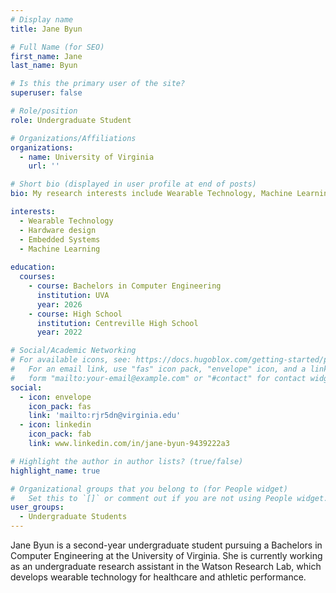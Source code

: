 ```yaml
---
# Display name
title: Jane Byun

# Full Name (for SEO)
first_name: Jane
last_name: Byun

# Is this the primary user of the site?
superuser: false

# Role/position
role: Undergraduate Student

# Organizations/Affiliations
organizations:
  - name: University of Virginia
    url: ''

# Short bio (displayed in user profile at end of posts)
bio: My research interests include Wearable Technology, Machine Learning, and hardware design.

interests:
  - Wearable Technology
  - Hardware design
  - Embedded Systems
  - Machine Learning
  
education:
  courses:
    - course: Bachelors in Computer Engineering
      institution: UVA
      year: 2026
    - course: High School 
      institution: Centreville High School
      year: 2022

# Social/Academic Networking
# For available icons, see: https://docs.hugoblox.com/getting-started/page-builder/#icons
#   For an email link, use "fas" icon pack, "envelope" icon, and a link in the
#   form "mailto:your-email@example.com" or "#contact" for contact widget.
social:
  - icon: envelope
    icon_pack: fas
    link: 'mailto:rjr5dn@virginia.edu'
  - icon: linkedin
    icon_pack: fab
    link: www.linkedin.com/in/jane-byun-9439222a3

# Highlight the author in author lists? (true/false)
highlight_name: true

# Organizational groups that you belong to (for People widget)
#   Set this to `[]` or comment out if you are not using People widget.
user_groups:
  - Undergraduate Students
---
```

Jane Byun is a second-year undergraduate student pursuing a Bachelors in Computer Engineering at the University of Virginia. She is currently working as an undergraduate research assistant in the Watson Research Lab, which develops wearable technology for healthcare and athletic performance.

